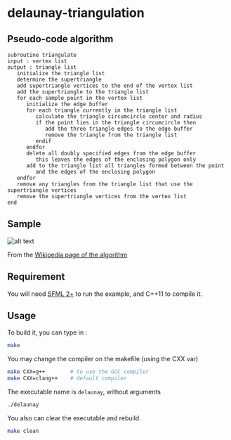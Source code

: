 # delaunay-triangulation

## Pseudo-code algorithm

```
subroutine triangulate
input : vertex list
output : triangle list
   initialize the triangle list
   determine the supertriangle
   add supertriangle vertices to the end of the vertex list
   add the supertriangle to the triangle list
   for each sample point in the vertex list
      initialize the edge buffer
      for each triangle currently in the triangle list
         calculate the triangle circumcircle center and radius
         if the point lies in the triangle circumcircle then
            add the three triangle edges to the edge buffer
            remove the triangle from the triangle list
         endif
      endfor
      delete all doubly specified edges from the edge buffer
         this leaves the edges of the enclosing polygon only
      add to the triangle list all triangles formed between the point 
         and the edges of the enclosing polygon
   endfor
   remove any triangles from the triangle list that use the supertriangle vertices
   remove the supertriangle vertices from the vertex list
end
```
  
## Sample  
  
![alt text](https://github.com/Bl4ckb0ne/delaunay-triangulation/blob/pointers/sample.png "Sample image (if you see this, then the image can't load or hasn't loaded yet)")  
  

From the [Wikipedia page of the algorithm](https://en.wikipedia.org/wiki/Bowyer%E2%80%93Watson_algorithm)  
  
## Requirement  
  
You will need [SFML 2+](http://www.sfml-dev.org/download/sfml/2.3.2/) to run the example, and C++11 to compile it.

## Usage

To build it, you can type in :
```sh
make
```
You may change the compiler on the makefile (using the CXX var)
```sh
make CXX=g++ 		# to use the GCC compiler
make CXX=clang++ 	# default compiler
```

The executable name is ``` delaunay ```, without arguments
```sh
./delaunay
```

You also can clear the executable and rebuild.
```sh
make clean
```
